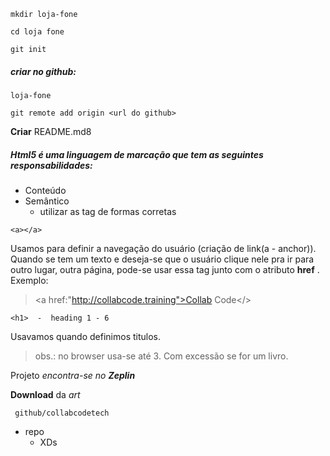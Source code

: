 ```
mkdir loja-fone
```
```
cd loja fone
```
```
git init
```

##### criar no github:
```
loja-fone
```
```
git remote add origin <url do github>
```

 **Criar** README.md8 


##### Html5 é uma linguagem de marcação que tem as seguintes responsabilidades:

- Conteúdo
- Semântico
    + utilizar as tag de formas corretas
 
 ```
 <a></a>
 ```
 Usamos para definir a navegação do usuário (criação de link(a - anchor)). Quando se tem um texto e deseja-se que o usuário clique nele pra ir para outro lugar, outra página, pode-se usar essa tag junto com o atributo **href** .
 Exemplo:
 > <a href:"http://collabcode.training">Collab Code</>
    
 ```
 <h1>  -  heading 1 - 6
 ```
 Usavamos quando definimos titulos.
 
 > obs.: no browser usa-se até 3. Com excessão se for um livro.
 
 Projeto *encontra-se no **Zeplin***

 **Download** da *art*
```
 github/collabcodetech
 ```
 - repo
    + XDs
